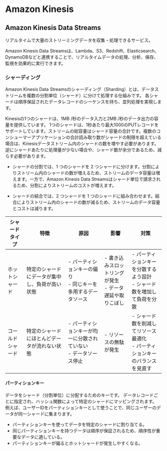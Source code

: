 # Amazon Kinesis

## Amazon Kinesis Data Streams

リアルタイムで大量のストリーミングデータを収集・処理できるサービス。

Amazon Kinesis Data Streamsは、Lambda、S3、Redshift、Elasticsearch、DynamoDBなどと連携することで、リアルタイムデータの処理、分析、保存、監視を効果的に実行できます。

### シャーディング

Amazon Kinesis Data Streamsのシャーディング（Sharding）とは、データストリームを複数の分割単位（シャード）に分けて処理する仕組みです。
各シャードは順序保証されたデータレコードのシーケンスを持ち、並列処理を実現します。

Kinesisの1つのシャードは、1MB /秒のデータ入力と2MB /秒のデータ出力の容量を提供しています。 1つのシャードは、1秒あたり最大1000のPUTレコードをサポートしています。ストリームの総容量はシャード容量の合計です。複数のコンシューマーアプリケーションの合計読み取り数がシャードの制限を超えている場合は、Kinesisデータストリーム内のシャードの数を増やす必要があります。逆にシャードあたりに処理量が少ない場合や、シャード数が余分であるため、減らす必要があります。

- シャードの分割では、1 つのシャードを 2 つシャードに分けます。分割によりストリーム内のシャードの数が増えるため、ストリームのデータ容量は増えます。一方で、Amazon Kinesis Data Streamsはシャード単位で請求されるため、分割によりストリームのコストが増えます。

- シャードの結合では、2 つシャードを 1 つのシャードに組み合わせます。結合によりストリーム内のシャードの数が減るため、ストリームのデータ容量 とコストは減ります。

| シャードタイプ     | 特徴                                          | 原因                                                     | 影響                                            | 対策                                                                                       |
|-----------------|----------------------------------------------|----------------------------------------------------------|-------------------------------------------------|---------------------------------------------------------------------------------------------|
| ホットシャード    | 特定のシャードにデータが集中し、負荷が高い状態 | - パーティションキーの偏り<br>- 同じキーを多用するデータソース | - 書き込みスロットリングが発生<br>- データ遅延や取りこぼし | - パーティションキーを分散するよう設計<br>- シャード数を増加して負荷を分散                   |
| コールドシャード  | 特定のシャードにほとんどデータが流れない状態    | - パーティションキーが均一に分散されていない<br>- データソース停止 | - リソースの無駄が発生                            | - シャード数を削減してリソース最適化<br>- パーティションキーのバランスを見直す                 |

#### パーティションキー

データをシャード（分割単位）に分配するためのキーです。
データレコードごとに指定され、ハッシュ関数によって特定のシャードにマッピングされます。
例えば、ユーザーIDをパーティションキーとして使うことで、同じユーザーのデータが同一シャードに集まります。

- パーティションキーを使ってデータを特定のシャードに割り当てる。
- 同じパーティションキーを持つデータは順序が保証されるため、順序性が重要なデータに適している。
- パーティションキーが偏るとホットシャードが発生しやすくなる。
